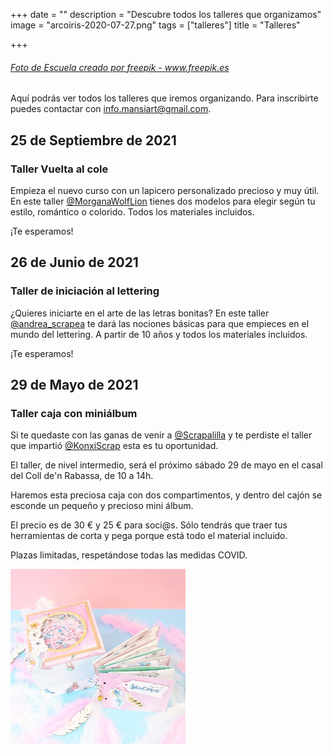 +++
date = ""
description = "Descubre todos los talleres que organizamos"
image = "arcoiris-2020-07-27.png"
tags = ["talleres"]
title = "Talleres"

+++
###### <a href='[https://www.freepik.es/fotos/escuela](https://www.freepik.es/fotos/escuela "https://www.freepik.es/fotos/escuela")'>Foto de Escuela creado por freepik - www.freepik.es</a>

Aquí podrás ver todos los talleres que iremos organizando. Para inscribirte puedes contactar con info.mansiart@gmail.com.

## 25 de Septiembre de 2021

### Taller Vuelta al cole

Empieza el nuevo curso con un lapicero personalizado precioso y muy útil. En este taller [@MorganaWolfLion](https://www.instagram.com/stories/MorganaWolfLion "@MorganaWolfLion") tienes dos modelos para elegir según tu estilo, romántico o colorido. Todos los materiales incluidos.

¡Te esperamos!

## 26 de Junio de 2021

### Taller de iniciación al lettering

¿Quieres iniciarte en el arte de las letras bonitas? En este taller [@andrea_scrapea](https://www.instagram.com/stories/andrea_scrapea "@andrea_scrapea") te dará las nociones básicas para que empieces en el mundo del lettering. A partir de 10 años y todos los materiales incluidos.

¡Te esperamos!

## 29 de Mayo de 2021

### Taller caja con miniálbum

Si te quedaste con las ganas de venir a [@Scrapalilla](https://www.instagram.com/Scrapalilla/) y te perdiste el taller que impartió [@KonxiScrap](https://www.instagram.com/KonxiScrap/) esta es tu oportunidad.

El taller, de nivel intermedio, será el próximo sábado 29 de mayo en el casal del Coll de'n Rabassa, de 10 a 14h.

Haremos esta preciosa caja con dos compartimentos, y dentro del cajón se esconde un pequeño y precioso mini álbum.

El precio es de 30 € y 25 € para soci@s. Sólo tendrás que traer tus herramientas de corta y pega porque está todo el material incluido.

Plazas limitadas, respetándose todas las medidas COVID.

![](/uploads/proyectoscrap-2020-10-29.png)